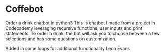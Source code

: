 # Coffebot
Order a drink chatbot in python3
This is chatbot I made from a project in Codecademy leveraging recursive functions, user inputs and print statements. To order a drink, the bot will ask you to choose between a few selections and has some questions on customization.

Added in some loops for additional functionality 
Leon Evans 
